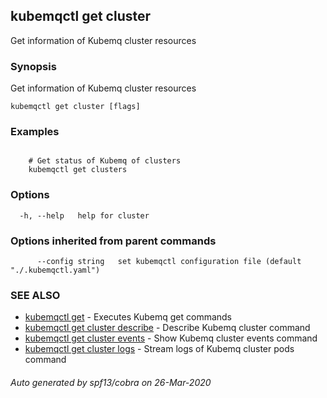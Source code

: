 ## kubemqctl get cluster

Get information of Kubemq cluster resources

### Synopsis

Get information of Kubemq cluster resources

```
kubemqctl get cluster [flags]
```

### Examples

```

	# Get status of Kubemq of clusters
	kubemqctl get clusters

```

### Options

```
  -h, --help   help for cluster
```

### Options inherited from parent commands

```
      --config string   set kubemqctl configuration file (default "./.kubemqctl.yaml")
```

### SEE ALSO

* [kubemqctl get](kubemqctl_get.md)	 - Executes Kubemq get commands
* [kubemqctl get cluster describe](kubemqctl_get_cluster_describe.md)	 - Describe Kubemq cluster command
* [kubemqctl get cluster events](kubemqctl_get_cluster_events.md)	 - Show Kubemq cluster events command
* [kubemqctl get cluster logs](kubemqctl_get_cluster_logs.md)	 - Stream logs of Kubemq cluster pods command

###### Auto generated by spf13/cobra on 26-Mar-2020
